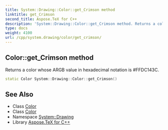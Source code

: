 ```yaml
---
title: System::Drawing::Color::get_Crimson method
linktitle: get_Crimson
second_title: Aspose.TeX for C++
description: 'System::Drawing::Color::get_Crimson method. Returns a color whose ARGB value in hexadecimal notation is #FFDC143C in C++.'
type: docs
weight: 4100
url: /cpp/system.drawing/color/get_crimson/
---
```

## Color::get_Crimson method


Returns a color whose ARGB value in hexadecimal notation is #FFDC143C.

```cpp
static Color System::Drawing::Color::get_Crimson()
```

## See Also

* Class [Color](../)
* Class [Color](../)
* Namespace [System::Drawing](../../)
* Library [Aspose.TeX for C++](../../../)
